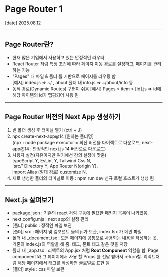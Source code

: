 # Page Router 1
[date] 2025.08.12

-------------

## Page Router란?
- 현재 많은 기업에서 사용하고 있는 안정적인 라우터
- React Router 처럼 특정 조건에 따라 페이지 이동 경로를 설정하고, 페이지를 관리하는 기능
- "Pages" 내 파일 & 폴더 를 기반으로 페이지를 라우팅 함 <br>
  [예시] index.js => ~/ , about 폴더 내 info.js => ~/about/info 등 
- 동적 경로(Dynamic Routes) 구현이 쉬움
  [예시] Pages > item > [id].js => id에 해당 아이템의 id가 맵핑되어 사용 됨

-------------

## Page Router 버전의 Next App 생성하기
1. 빈 폴더 생성 후 터미널 열기 (ctrl + J)
2. npx create-next-app@14 [원하는 폴더명]<br>
(npx : node package executor = 최신 버전을 다이렉트로 다운로드,
next-app@14 : 안정적인 next.js 14 버전으로 다운로드)
3. 사용자 설정(자유이지만 여기에선 강의 설정에 맞춤) <br>
typeScript Y, EsLint Y, Tailwind Css N, <br>
'src/' Directory Y, App Router N(origin Y), <br>
import Alias (절대 경로) customize N, 
4. 새로 생성한 폴더의 터미널로 이동 : npm run dev 
신규 로컬 호스트가 생성 됨

-------------

## Next.js 살펴보기
- package.json : 기존의 react 처럼 구동에 필요한 패키지 목록이 나와있음.
- next.config.mjs : next app의 설정 관리
- [폴더] public : 정적인 파일 보관
- [폴더] src : 페이지 및 컴포넌트 들의 js가 보관, index.tsx 가 메인 파일
- 폴더 내 _document.tsx : 모든 페이지에 공통으로 사용되는 내용을 작성하는 곳. 기존의 index.js의 역할을 해 줌. <meta> 태그, 폰트 <url> 태그 같은 것을 저장
- 폴더 내 _app.tsx : 리액트의 App.jsx 처럼 **Root Component** 역할을 함, Page component 와 그 페이지에서 사용 할 Props 를 전달 받아서 return함. 리액트처럼 해당 페이지에서 태그를 작성하면 글로벌로 표현 됨
- [폴더] style : css 파일 보관
